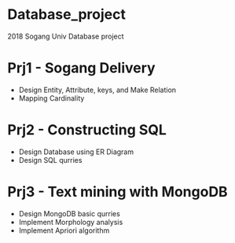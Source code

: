 # Database_project
2018 Sogang Univ Database project

# Prj1 - Sogang Delivery
- Design Entity, Attribute, keys, and Make Relation
- Mapping Cardinality

# Prj2 - Constructing SQL
- Design Database using ER Diagram
- Design SQL qurries

# Prj3 - Text mining with MongoDB
- Design MongoDB basic qurries
- Implement Morphology analysis
- Implement Apriori algorithm
